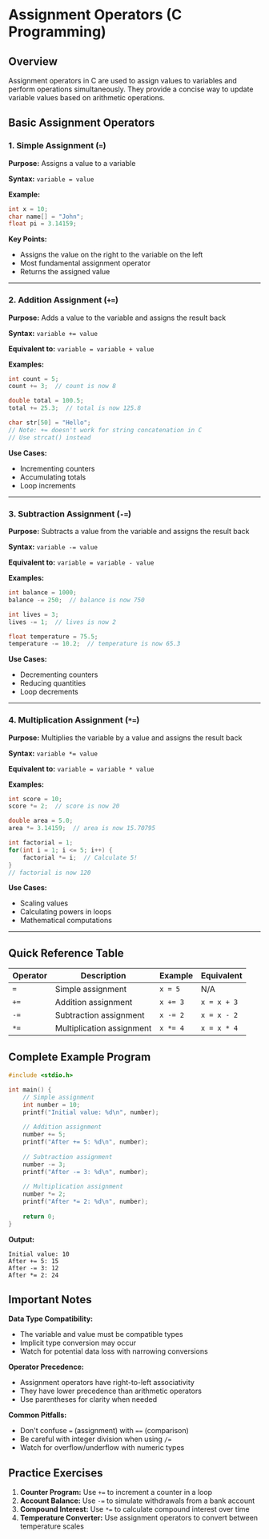 # Assignment Operators (C Programming)

## Overview
Assignment operators in C are used to assign values to variables and perform operations simultaneously. They provide a concise way to update variable values based on arithmetic operations.

## Basic Assignment Operators

### 1. Simple Assignment (`=`)
**Purpose:** Assigns a value to a variable

**Syntax:** `variable = value`

**Example:**
```c
int x = 10;
char name[] = "John";
float pi = 3.14159;
```

**Key Points:**
- Assigns the value on the right to the variable on the left
- Most fundamental assignment operator
- Returns the assigned value

---

### 2. Addition Assignment (`+=`)
**Purpose:** Adds a value to the variable and assigns the result back

**Syntax:** `variable += value`

**Equivalent to:** `variable = variable + value`

**Examples:**
```c
int count = 5;
count += 3;  // count is now 8

double total = 100.5;
total += 25.3;  // total is now 125.8

char str[50] = "Hello";
// Note: += doesn't work for string concatenation in C
// Use strcat() instead
```

**Use Cases:**
- Incrementing counters
- Accumulating totals
- Loop increments

---

### 3. Subtraction Assignment (`-=`)
**Purpose:** Subtracts a value from the variable and assigns the result back

**Syntax:** `variable -= value`

**Equivalent to:** `variable = variable - value`

**Examples:**
```c
int balance = 1000;
balance -= 250;  // balance is now 750

int lives = 3;
lives -= 1;  // lives is now 2

float temperature = 75.5;
temperature -= 10.2;  // temperature is now 65.3
```

**Use Cases:**
- Decrementing counters
- Reducing quantities
- Loop decrements

---

### 4. Multiplication Assignment (`*=`)
**Purpose:** Multiplies the variable by a value and assigns the result back

**Syntax:** `variable *= value`

**Equivalent to:** `variable = variable * value`

**Examples:**
```c
int score = 10;
score *= 2;  // score is now 20

double area = 5.0;
area *= 3.14159;  // area is now 15.70795

int factorial = 1;
for(int i = 1; i <= 5; i++) {
    factorial *= i;  // Calculate 5!
}
// factorial is now 120
```

**Use Cases:**
- Scaling values
- Calculating powers in loops
- Mathematical computations

---

## Quick Reference Table

| Operator | Description | Example | Equivalent |
|----------|-------------|---------|------------|
| `=` | Simple assignment | `x = 5` | N/A |
| `+=` | Addition assignment | `x += 3` | `x = x + 3` |
| `-=` | Subtraction assignment | `x -= 2` | `x = x - 2` |
| `*=` | Multiplication assignment | `x *= 4` | `x = x * 4` |

## Complete Example Program

```c
#include <stdio.h>

int main() {
    // Simple assignment
    int number = 10;
    printf("Initial value: %d\n", number);
    
    // Addition assignment
    number += 5;
    printf("After += 5: %d\n", number);
    
    // Subtraction assignment
    number -= 3;
    printf("After -= 3: %d\n", number);
    
    // Multiplication assignment
    number *= 2;
    printf("After *= 2: %d\n", number);
    
    return 0;
}
```

**Output:**
```
Initial value: 10
After += 5: 15
After -= 3: 12
After *= 2: 24
```

## Important Notes

**Data Type Compatibility:**
- The variable and value must be compatible types
- Implicit type conversion may occur
- Watch for potential data loss with narrowing conversions

**Operator Precedence:**
- Assignment operators have right-to-left associativity
- They have lower precedence than arithmetic operators
- Use parentheses for clarity when needed

**Common Pitfalls:**
- Don't confuse `=` (assignment) with `==` (comparison)
- Be careful with integer division when using `/=`
- Watch for overflow/underflow with numeric types

## Practice Exercises

1. **Counter Program:** Use `+=` to increment a counter in a loop
2. **Account Balance:** Use `-=` to simulate withdrawals from a bank account
3. **Compound Interest:** Use `*=` to calculate compound interest over time
4. **Temperature Converter:** Use assignment operators to convert between temperature scales